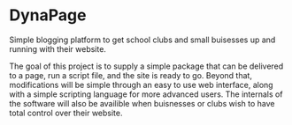 DynaPage
========

Simple blogging platform to get school clubs and small buisesses up and running with their website.

The goal of this project is to supply a simple package that can be delivered to a page, run a script file, and the site is ready to go. Beyond that, modifications will be simple through an easy to use web interface, along with a simple scripting language for more advanced users. The internals of the software will also be availible when buisnesses or clubs wish to have total control over their website.
